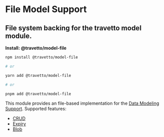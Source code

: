 <!-- This file was generated by @travetto/doc and should not be modified directly -->
<!-- Please modify https://github.com/travetto/travetto/tree/main/module/model-file/DOC.tsx and execute "trv doc" to rebuild -->
# File Model Support

## File system backing for the travetto model module.

**Install: @travetto/model-file**
```bash
npm install @travetto/model-file

# or

yarn add @travetto/model-file

# or

pnpm add @travetto/model-file
```

This module provides an file-based implementation for the [Data Modeling Support](https://github.com/travetto/travetto/tree/main/module/model#readme "Datastore abstraction for core operations."). Supported features:
   *  [CRUD](https://github.com/travetto/travetto/tree/main/module/model/src/types/crud.ts#L11)
   *  [Expiry](https://github.com/travetto/travetto/tree/main/module/model/src/types/expiry.ts#L10)
   *  [Blob](https://github.com/travetto/travetto/tree/main/module/model/src/types/blob.ts#L8)
